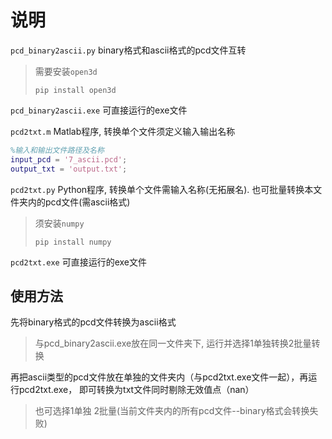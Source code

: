 # 说明

`pcd_binary2ascii.py` binary格式和ascii格式的pcd文件互转

> 需要安装`open3d`
> 
> `pip install open3d`

`pcd_binary2ascii.exe` 可直接运行的exe文件

`pcd2txt.m` Matlab程序, 转换单个文件须定义输入输出名称

```matlab
%输入和输出文件路径及名称
input_pcd = '7_ascii.pcd';
output_txt = 'output.txt';
```

`pcd2txt.py` Python程序, 转换单个文件需输入名称(无拓展名). 也可批量转换本文件夹内的pcd文件(需ascii格式)

> 须安装`numpy`
> 
> `pip install numpy`

`pcd2txt.exe` 可直接运行的exe文件


## 使用方法

先将binary格式的pcd文件转换为ascii格式

> 与pcd_binary2ascii.exe放在同一文件夹下, 运行并选择1单独转换2批量转换

再把ascii类型的pcd文件放在单独的文件夹内（与pcd2txt.exe文件一起），再运行pcd2txt.exe， 即可转换为txt文件同时剔除无效值点（nan）

> 也可选择1单独 2批量(当前文件夹内的所有pcd文件--binary格式会转换失败)